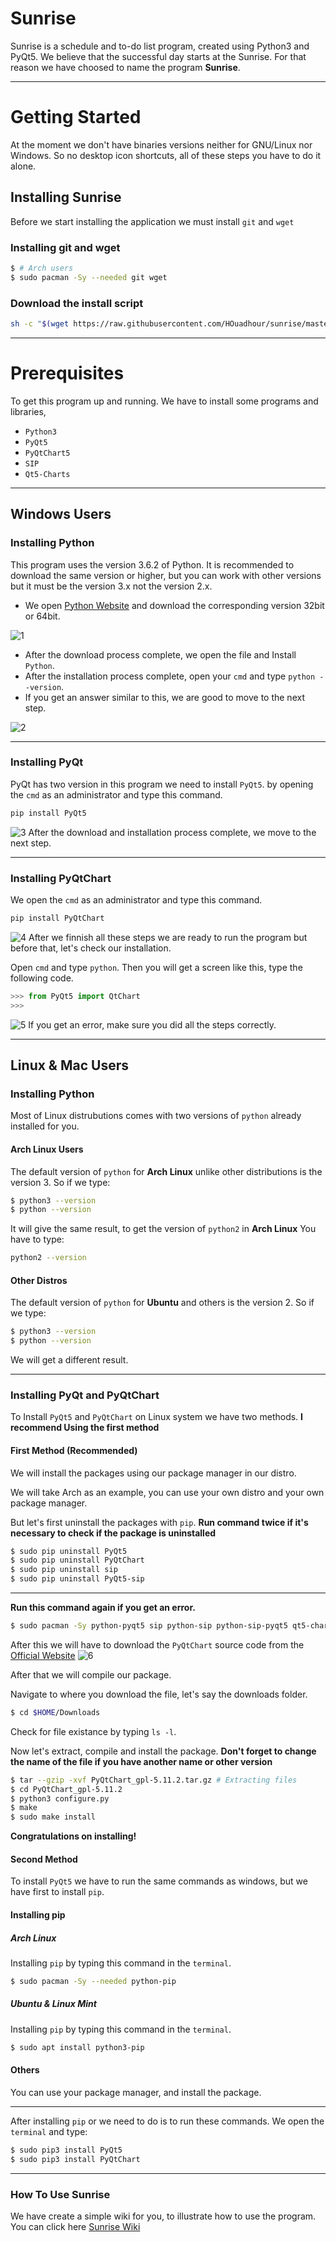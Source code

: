 # Sunrise
Sunrise is a schedule and to-do list program, created using Python3 and PyQt5.
We believe that the successful day starts at the Sunrise.
For that reason we have choosed to name the program **Sunrise**.

---
# Getting Started
At the moment we don't have binaries versions neither for GNU/Linux nor Windows.
So no desktop icon shortcuts, all of these steps you have to do it alone.

## Installing Sunrise
Before we start installing the application we must install `git` and `wget`
### Installing git and wget

```bash
$ # Arch users
$ sudo pacman -Sy --needed git wget
```

### Download the install script
```bash
sh -c "$(wget https://raw.githubusercontent.com/HOuadhour/sunrise/master/INSTALL.sh -O -)"
```

---
# Prerequisites
To get this program up and running.
We have to install some programs and libraries, 
* `Python3`
* `PyQt5`
* `PyQtChart5`
* `SIP`
* `Qt5-Charts`

---
## Windows Users
### Installing Python
This program uses the version 3.6.2 of Python.
It is recommended to download the same version or higher, but you can work with other versions
but it must be the version 3.x not the version 2.x.
* We open [Python Website](https://www.python.org/downloads/windows/) and download the corresponding version 32bit or 64bit.

![1](https://s5.postimg.cc/rxg6u25o7/Screenshot_2017-10-09_14-51-34.png)

* After the download process complete, we open the file and Install `Python`.
* After the installation process complete, open your `cmd` and type `python --version`.
* If you get an answer similar to this, we are good to move to the next step.

![2](https://s5.postimg.cc/ie6i0dcyf/Capture.png)

---
### Installing PyQt
PyQt has two version in this program we need to install `PyQt5`.
by opening the `cmd` as an administrator and type this command.
```cmd
pip install PyQt5
```
![3](https://s5.postimg.cc/o2csrc9lz/Capture3.png)
After the download and installation process complete, we move to the next step.

---
### Installing PyQtChart
We open the `cmd` as an administrator and type this command.
```cmd
pip install PyQtChart
```
![4](https://s5.postimg.cc/pu5rm9ntz/Capture4.png)
After we finnish all these steps we are ready to run the program but before that, let's check our installation.

Open `cmd` and type `python`.
Then you will get a screen like this, type the following code.
```python
>>> from PyQt5 import QtChart
>>>
```
![5](https://s5.postimg.cc/kvi97rew7/Capture5.png)
If you get an error, make sure you did all the steps correctly.

---
## Linux & Mac Users
### Installing Python
Most of Linux distrubutions comes with two versions of `python` already installed for you.
#### Arch Linux Users
The default version of `python` for **Arch Linux** unlike other distributions is the version 3.
So if we type:
```bash
$ python3 --version
$ python --version
```
It will give the same result, to get the version of `python2` in **Arch Linux** You have to type:
```bash
python2 --version
```
#### Other Distros
The default version of `python` for **Ubuntu** and others is the version 2.
So if we type:
```bash
$ python3 --version
$ python --version
```
We will get a different result.

---
### Installing PyQt and PyQtChart
To Install `PyQt5` and `PyQtChart` on Linux system we have two methods.
**I recommend Using the first method**
#### First Method (Recommended)
We will install the packages using our package manager in our distro.

We will take Arch as an example, you can use your own distro and your own package manager.

But let's first uninstall the packages with `pip`.
**Run command twice if it's necessary to check if the package is uninstalled**

```bash
$ sudo pip uninstall PyQt5
$ sudo pip uninstall PyQtChart
$ sudo pip uninstall sip
$ sudo pip uninstall PyQt5-sip
```
---

**Run this command again if you get an error.**

```bash
$ sudo pacman -Sy python-pyqt5 sip python-sip python-sip-pyqt5 qt5-charts
```

After this we will have to download the `PyQtChart` source code from the [Official Website](https://www.riverbankcomputing.com/software/pyqtchart/download)
![6](https://s5.postimg.cc/686xaftvr/07272018-094120.png)

After that we will compile our package.

Navigate to where you download the file, let's say the downloads folder.

```bash
$ cd $HOME/Downloads
```
Check for file existance by typing `ls -l`.

Now let's extract, compile and install the package.
**Don't forget to change the name of the file if you have another name or other version**

```bash
$ tar --gzip -xvf PyQtChart_gpl-5.11.2.tar.gz # Extracting files
$ cd PyQtChart_gpl-5.11.2
$ python3 configure.py
$ make
$ sudo make install
```
**Congratulations on installing!**

#### Second Method
To install `PyQt5` we have to run the same commands as windows, but we have first to install `pip`.

#### Installing pip
##### Arch Linux

Installing `pip` by typing this command in the `terminal`.
```bash
$ sudo pacman -Sy --needed python-pip
```

##### Ubuntu & Linux Mint
Installing `pip` by typing this command in the `terminal`.
```bash
$ sudo apt install python3-pip
```

#### Others
You can use your package manager, and install the package.

---
After installing `pip` or we need to do is to run these commands.
We open the `terminal` and type:

```bash
$ sudo pip3 install PyQt5 
$ sudo pip3 install PyQtChart
```

---

### How To Use Sunrise
We have create a simple wiki for you, to illustrate how to use the program.
You can click here [Sunrise Wiki](https://github.com/HOuadhour/Sunrise/wiki)
